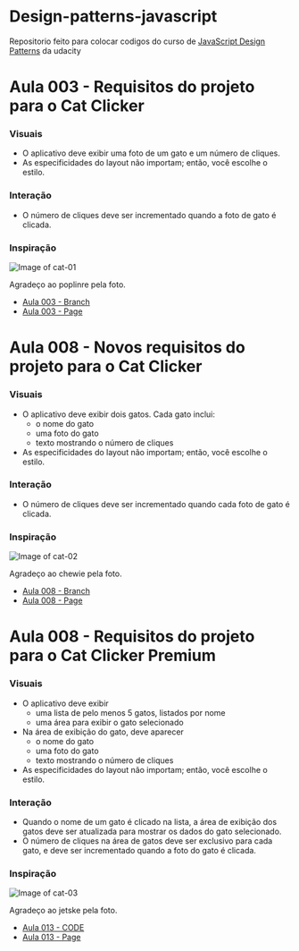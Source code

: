# Design-patterns-javascript


Repositorio feito para colocar codigos do curso de [JavaScript Design Patterns](https://br.udacity.com/course/javascript-design-patterns--ud989) da udacity


# Aula 003 - Requisitos do projeto para o Cat Clicker
### Visuais ###
* O aplicativo deve exibir uma foto de um gato e um número de cliques.
* As especificidades do layout não importam; então, você escolhe o estilo.
### Interação ###
* O número de cliques deve ser incrementado quando a foto de gato é clicada.
### Inspiração ###
![Image of cat-01](https://lh3.ggpht.com/nlI91wYNCrjjNy5f-S3CmVehIBM4cprx-JFWOztLk7vFlhYuFR6YnxcT446AvxYg4Ab7M1Fy0twaOCWYcUk=s0#w=640&h=426)

Agradeço ao poplinre pela foto.

* [Aula 003 - Branch](https://github.com/contesini/design-patterns-javascript/tree/Aula-003---Cat-click)
* [Aula 003 - Page]()


# Aula 008 - Novos requisitos do projeto para o Cat Clicker
### Visuais ###
* O aplicativo deve exibir dois gatos. Cada gato inclui:
    * o nome do gato
    * uma foto do gato
    * texto mostrando o número de cliques
* As especificidades do layout não importam; então, você escolhe o estilo.
### Interação ###
* O número de cliques deve ser incrementado quando cada foto de gato é clicada.

### Inspiração ###
![Image of cat-02](https://lh3.ggpht.com/kixazxoJ2ufl3ACj2I85Xsy-Rfog97BM75ZiLaX02KgeYramAEqlEHqPC3rKqdQj4C1VFnXXryadFs1J9A=s0#w=640&h=496)

Agradeço ao chewie pela foto.

* [Aula 008 - Branch](https://github.com/contesini/design-patterns-javascript/tree/Aula-008---Cat-click)
* [Aula 008 - Page]()


# Aula 008 - Requisitos do projeto para o Cat Clicker Premium
### Visuais ###
* O aplicativo deve exibir
    * uma lista de pelo menos 5 gatos, listados por nome
    * uma área para exibir o gato selecionado
* Na área de exibição do gato, deve aparecer
    * o nome do gato
    * uma foto do gato
    * texto mostrando o número de cliques
* As especificidades do layout não importam; então, você escolhe o estilo.

### Interação ###
* Quando o nome de um gato é clicado na lista, a área de exibição dos gatos deve ser atualizada para mostrar os dados do gato selecionado.
* O número de cliques na área de gatos deve ser exclusivo para cada gato, e deve ser incrementado quando a foto do gato é clicada.

### Inspiração ###
![Image of cat-03](https://lh5.ggpht.com/LfjkdmOKkGLvCt-VuRlWGjAjXqTBrPjRsokTNKBtCh8IFPRetGaXIpTQGE2e7ZCUaG2azKNkz38KkbM_emA=s0#w=640&h=454)

Agradeço ao jetske pela foto.
* [Aula 013 - CODE](https://github.com/contesini/design-patterns-javascript/blob/Aula-013---Cat-click-premium/index.html)
* [Aula 013 - Page](https://design-patterns-013.firebaseapp.com/)